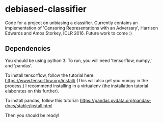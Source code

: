 # debiased-classifier
Code for a project on unbiasing a classifier.
Currently contains an implementation of 'Censoring Representations with an Adversary', Harrison Edwards and Amos Storkey, ICLR 2016.
Future work to come :)

## Dependencies
You should be using python 3.
To run, you will need 'tensorflow, numpy,' and 'pandas'.

To install tensorflow, follow the tutorial here:
https://www.tensorflow.org/install/
(This will also get you numpy in the process.)
I recommend installing in a virtualenv (the installation tutorial elaborates on this further).

To install pandas, follow this tutorial: 
https://pandas.pydata.org/pandas-docs/stable/install.html

Then you should be ready!


